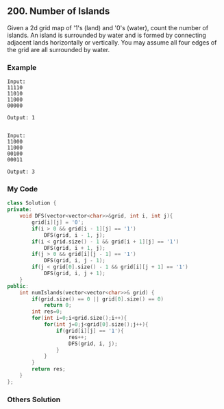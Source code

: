 ## 200. Number of Islands

Given a 2d grid map of '1's (land) and '0's (water), count the number of islands. An island is surrounded by water and is formed by connecting adjacent lands horizontally or vertically. You may assume all four edges of the grid are all surrounded by water.

### Example
```
Input:
11110
11010
11000
00000

Output: 1


Input:
11000
11000
00100
00011

Output: 3
```

### My Code
```C++
class Solution {
private:
    void DFS(vector<vector<char>>&grid, int i, int j){
        grid[i][j] = '0';
        if(i > 0 && grid[i - 1][j] == '1') 
            DFS(grid, i - 1, j);
        if(i < grid.size() - 1 && grid[i + 1][j] == '1')
            DFS(grid, i + 1, j);
        if(j > 0 && grid[i][j - 1] == '1')
            DFS(grid, i, j - 1);
        if(j < grid[0].size() - 1 && grid[i][j + 1] == '1')
            DFS(grid, i, j + 1);
    }
public:
    int numIslands(vector<vector<char>>& grid) {
        if(grid.size() == 0 || grid[0].size() == 0)
            return 0;
        int res=0;
        for(int i=0;i<grid.size();i++){
            for(int j=0;j<grid[0].size();j++){
                if(grid[i][j] == '1'){
                    res++;
                    DFS(grid, i, j);
                }
            }
        }
        return res;
    }
};
```


### Others Solution
```c++
```

